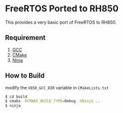 # FreeRTOS Ported to RH850

This provides a very basic port of FreeRTOS to RH850.

## Requirement

1. [GCC](https://github.com/mikisama/Auto_Build_GCC_RH850/releases)
2. [CMake](https://github.com/Kitware/CMake/releases)
3. [Ninja](https://github.com/ninja-build/ninja/releases)

## How to Build

modify the `V850_GCC_DIR` variable in `CMakeLists.txt`

```bash
$ cd build
$ cmake -DCMAKE_BUILD_TYPE=Debug -GNinja ..
$ ninja
```
